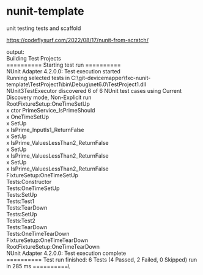 # nunit-template
unit testing tests and scaffold

https://codeflysurf.com/2022/08/17/nunit-from-scratch/

output:\
Building Test Projects\
========== Starting test run ==========\
NUnit Adapter 4.2.0.0: Test execution started\
Running selected tests in C:\git-devicemapper\fxc-nunit-template\TestProject1\bin\Debug\net6.0\TestProject1.dll\
   NUnit3TestExecutor discovered 6 of 6 NUnit test cases using Current Discovery mode, Non-Explicit run\
RootFixtureSetup:OneTimeSetUp\
x ctor PrimeService_IsPrimeShould\
x OneTimeSetUp\
x SetUp\
x IsPrime_InputIs1_ReturnFalse\
x SetUp\
x IsPrime_ValuesLessThan2_ReturnFalse\
x SetUp\
x IsPrime_ValuesLessThan2_ReturnFalse\
x SetUp\
x IsPrime_ValuesLessThan2_ReturnFalse\
FixtureSetup:OneTimeSetUp\
Tests:Constructor\
Tests:OneTimeSetUp\
Tests:SetUp\
Tests:Test1\
Tests:TearDown\
Tests:SetUp\
Tests:Test2\
Tests:TearDown\
Tests:OneTimeTearDown\
FixtureSetup:OneTimeTearDown\
RootFixtureSetup:OneTimeTearDown\
NUnit Adapter 4.2.0.0: Test execution complete\
========== Test run finished: 6 Tests (4 Passed, 2 Failed, 0 Skipped) run in 285 ms ==========\
